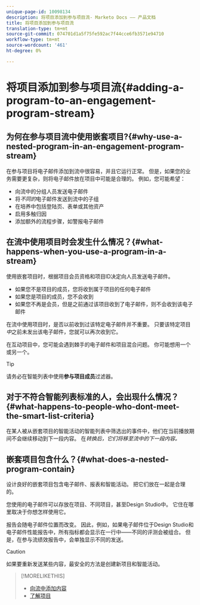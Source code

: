 ```yaml
---
unique-page-id: 10098134
description: 将项目添加到参与项目流- Marketo Docs —— 产品文档
title: 将项目添加到参与项目流
translation-type: tm+mt
source-git-commit: 074701d1a5f75fe592ac7f44cce6fb3571e94710
workflow-type: tm+mt
source-wordcount: '461'
ht-degree: 0%

---
```



# 将项目添加到参与项目流{#adding-a-program-to-an-engagement-program-stream}

## 为何在参与项目流中使用嵌套项目?{#why-use-a-nested-program-in-an-engagement-program-stream}

在参与项目将电子邮件添加到流中很容易，并且它运行正常。 但是，如果您的业务需要更复杂，则将电子邮件放在项目中可能是合理的。 例如，您可能希望：

* 向流中的分组人员发送电子邮件
* 将&#x200B;*不同的*&#x200B;电子邮件发送到流中的子组
* 在培养中包括登陆页、表单或其他资产
* 启用多触归因
* 添加额外的流程步骤，如警报电子邮件

## 在流中使用项目时会发生什么情况？{#what-happens-when-you-use-a-program-in-a-stream}

使用嵌套项目时，根据项目会员资格和项目ID决定向人员发送电子邮件。

* 如果您不是项目的成员，您将收到属于项目的任何电子邮件
* 如果您是项目的成员，您不会收到
* 如果您不再是会员，但是之前通过该项目收到了电子邮件，则不会收到该电子邮件

在流中使用项目时，是否以前收到过该特定电子邮件并不重要。 只要该特定项目&#x200B;*中*&#x200B;之前未发出该电子邮件，您就可以再次收到它。

在互动项目中，您可能会遇到棘手的电子邮件和项目混合问题。 你可能想用一个或另一个。

>[!TIP]
>
>请务必在智能列表中使用&#x200B;**参与项目成员**&#x200B;过滤器。

## 对于不符合智能列表标准的人，会出现什么情况？{#what-happens-to-people-who-dont-meet-the-smart-list-criteria}

在某人被从嵌套项目的智能活动的智能列表中筛选出的事件中，他们在当前播放期间不会继续移动到下一段内容。 在&#x200B;*转换后，它们将移至流中的下一段内容。*

## 嵌套项目包含什么？{#what-does-a-nested-program-contain}

设计良好的嵌套项目包含电子邮件、报表和智能活动。 把它们放在一起是合理的。

您使用的电子邮件可以存放在项目、不同项目，甚至Design Studio中。 它住在哪里取决于你想怎样使用它。

报告会随电子邮件位置而改变。 因此，例如，如果电子邮件位于Design Studio和电子邮件性能报告中，所有指标都会显示在一行中——不同的评测会被组合。 但是，在参与流绩效报告中，会单独显示不同的发送。

>[!CAUTION]
>
>如果要重新发送某些内容，最安全的方法是创建新项目和智能活动。

>[!MORELIKETHIS]
>
>* [向流中添加内容](/help/marketo/product-docs/email-marketing/drip-nurturing/creating-an-engagement-program/add-content-to-a-stream.md)
>* [了解项目](/help/marketo/product-docs/core-marketo-concepts/programs/creating-programs/understanding-programs.md)

